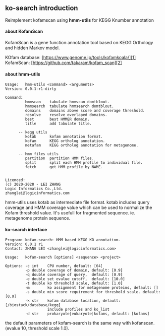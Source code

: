 ## ko-search introduction

Reimplement kofamscan using **hmm-utils** for KEGG Knumber annotation

#### about KofamScan

KofamScan is a gene function annotation tool based on KEGG Orthology and hidden Markov model.

KOfam database: [https://www.genome.jp/tools/kofamkoala/][1]
KofamScan: [https://github.com/takaram/kofam_scan][2]

#### about hmm-utils

    Usage:   hmm-utils <command> <arguments>
    Version: 0.0.1-r1-dirty
    
    Command:
             hmmscan    tabulate hmmscan domtblout.
             hmmsearch  tabulate hmmsearch domtblout.
             domains    domains above score and coverage threshold.
             resolve    resolve overlaped domains.
             best       best HMMER domain.
             title      add tabulate title.
    
          -- kegg utils
             kotab      kofam annotation format.
             kofam      KEGG ortholog annotation.
             metafam    KEGG ortholog annotation for metagenome.
    
          -- hmm files utils
             partition  partition HMM files.
             split      split each HMM profile to individual file.
             fetch      get HMM profile by NAME.
    
    
    Licenced:
    (c) 2020-2020 - LEI ZHANG
    Logic Informatics Co.,Ltd.
    zhanglei@logicinformatics.com

hmm-utils uses kotab as  intermediate file format. kotab includes query coverage and HMM coverage value which can be used to normalize the Kofam threshold value. It's usefull for fragmented sequence. ie. metagenome protein sequence.


#### ko-search interface


    Program: kofam-search: HMM based KEGG KO annotation.
    Version: 0.0.1 r1
    Contact: ZHANG LEI <zhanglei@logicinformatics.com>
    
    Usage:   kofam-search [options] <sequence> <project>
    
    Options: -c int    CPU number, default: [64]
             -p double coverage of domain, default: [0.9]
             -q double coverage of query,  default: [0.9]
             -e double set evalue cutoff,  default: [10.0]
             -t double ko threshold scale, default: [1.0]
             -m        ko assignment for metagenome proteins, default: []
             -s double min score requirement for threshold scale. default: [0.0]
             -k str    kofam database location, default: [/biostack/database/kegg]
                       include profiles and ko_list
             -d str    prokaryote|eukaryote|kofams, default: [kofams]


the default parameters of  kofam-search is the same way with kofanscan. (evalue 10, threshold scale 1.0).




  [1]: https://www.genome.jp/tools/kofamkoala/
  [2]: https://github.com/takaram/kofam_scan
